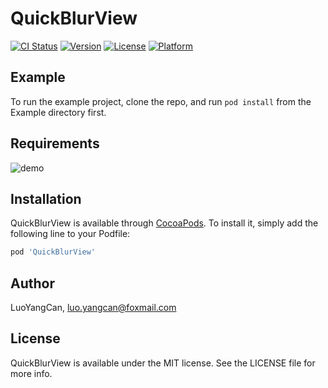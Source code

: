 # QuickBlurView

[![CI Status](https://img.shields.io/travis/LuoYangCan/QuickBlurView.svg?style=flat)](https://travis-ci.org/LuoYangCan/QuickBlurView)
[![Version](https://img.shields.io/cocoapods/v/QuickBlurView.svg?style=flat)](https://cocoapods.org/pods/QuickBlurView)
[![License](https://img.shields.io/cocoapods/l/QuickBlurView.svg?style=flat)](https://cocoapods.org/pods/QuickBlurView)
[![Platform](https://img.shields.io/cocoapods/p/QuickBlurView.svg?style=flat)](https://cocoapods.org/pods/QuickBlurView)

## Example

To run the example project, clone the repo, and run `pod install` from the Example directory first.

## Requirements

![demo](/demo.gif)

## Installation

QuickBlurView is available through [CocoaPods](https://cocoapods.org). To install
it, simply add the following line to your Podfile:

```ruby
pod 'QuickBlurView'
```

## Author

LuoYangCan, luo.yangcan@foxmail.com

## License

QuickBlurView is available under the MIT license. See the LICENSE file for more info.
